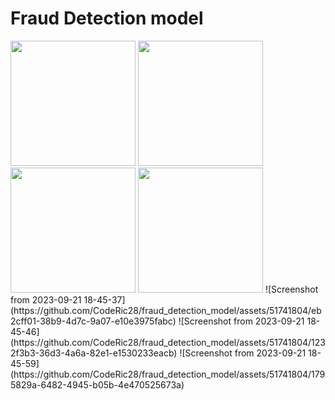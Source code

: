 # Fraud Detection model

<img src="https://github.com/CodeRic28/fraud_detection_model/assets/51741804/a3f44e05-549d-47fe-a4f3-2d36610982ba" width="200" height="200"/>
<img src="https://github.com/CodeRic28/fraud_detection_model/assets/51741804/0e4c1104-5506-43bc-9a4e-e1c623915d3f" width="200" height="200"/>
<img src="https://github.com/CodeRic28/fraud_detection_model/assets/51741804/2196c548-e94b-4b55-b36a-293636969df1" width="200" height="200"/>
<img src="https://github.com/CodeRic28/fraud_detection_model/assets/51741804/0dcfb7d2-285b-4669-97b0-af0354a5cfcc" width="200" height="200"/>
![Screenshot from 2023-09-21 18-45-37](https://github.com/CodeRic28/fraud_detection_model/assets/51741804/eb2cff01-38b9-4d7c-9a07-e10e3975fabc)
![Screenshot from 2023-09-21 18-45-46](https://github.com/CodeRic28/fraud_detection_model/assets/51741804/1232f3b3-36d3-4a6a-82e1-e1530233eacb)
![Screenshot from 2023-09-21 18-45-59](https://github.com/CodeRic28/fraud_detection_model/assets/51741804/1795829a-6482-4945-b05b-4e470525673a)
